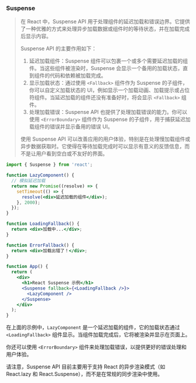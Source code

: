 ### Suspense

>在 React 中，Suspense API 用于处理组件的延迟加载和错误边界。它提供了一种优雅的方式来处理异步加载数据或组件时的等待状态，并在加载完成后显示内容。
>
>Suspense API 的主要作用如下：
>
>1. 延迟加载组件：Suspense 组件可以包裹一个或多个需要延迟加载的组件。当这些组件被渲染时，Suspense 会显示一个备用的加载状态，直到组件的代码和依赖被加载完成。
>2. 显示加载状态：通过使用 `<Fallback>` 组件作为 Suspense 的子组件，你可以自定义加载状态的 UI，例如显示一个加载动画、加载提示或占位符组件。当延迟加载的组件还没有准备好时，将会显示 `<Fallback>` 组件。
>3. 处理加载错误：Suspense API 也提供了处理加载错误的能力。你可以使用 `<ErrorBoundary>` 组件作为 Suspense 的子组件，用于捕获延迟加载组件的错误并显示备用的错误 UI。
>
>使用 Suspense API 可以改善应用的用户体验，特别是在处理慢加载组件或异步数据获取时。它使得在等待加载完成时可以显示有意义的反馈信息，而不是让用户看到空白或不友好的界面。

````jsx
import { Suspense } from 'react';

function LazyComponent() {
  // 模拟延迟加载
  return new Promise((resolve) => {
    setTimeout(() => {
      resolve(<div>延迟加载的组件</div>);
    }, 2000);
  });
}

function LoadingFallback() {
  return <div>加载中...</div>;
}

function ErrorFallback() {
  return <div>加载出错了！</div>;
}

function App() {
  return (
    <div>
      <h1>React Suspense 示例</h1>
      <Suspense fallback={<LoadingFallback />}>
        <LazyComponent />
      </Suspense>
    </div>
  );
}
````

在上面的示例中，`LazyComponent` 是一个延迟加载的组件，它的加载状态通过 `<LoadingFallback>` 组件显示。当组件加载完成后，它将被渲染并显示在页面上。

你还可以使用 `<ErrorBoundary>` 组件来处理加载错误，以提供更好的错误处理和用户体验。

请注意，Suspense API 目前主要用于支持 React 的异步渲染模式（如 React.lazy 和 React.Suspense），而不是在常规的同步渲染中使用。